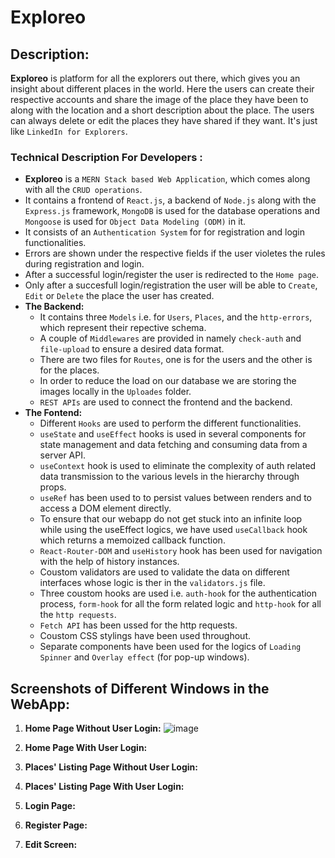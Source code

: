 # Exploreo


## Description:
**Exploreo** is platform for all the explorers out there, which gives you an insight about different places in the world. Here the users can create their respective accounts and share the image of the place they have been to along with the location and a short description about the place. The users can always delete or edit the places they have shared if they want. It's just like `LinkedIn for Explorers`.

### Technical Description For Developers :
- **Exploreo** is a `MERN Stack based Web Application`, which comes along with all the `CRUD operations`.
- It contains a frontend of `React.js`, a backend of `Node.js` along with the `Express.js` framework, `MongoDB` is used for the database operations and `Mongoose` is used for `Object Data Modeling (ODM)` in it.
- It consists of an `Authentication System` for for registration and login functionalities.
- Errors are shown under the respective fields if the user violetes the rules during registration and login. 
- After a successful login/register the user is redirected to the `Home page`.
- Only after a succesfull login/registration the user will be able to `Create`, `Edit` or `Delete` the place the user has created.
- **The Backend:**
  - It contains three `Models` i.e. for  `Users`, `Places`, and the `http-errors`, which represent their repective schema.
  - A couple of `Middlewares` are provided in namely `check-auth` and `file-upload` to ensure a desired data format.
  - There are two files for `Routes`, one is for the users and the other is for the places.
  - In order to reduce the load on our database we are storing the images locally in the `Uploades` folder.
  - `REST APIs` are used to connect the frontend and the backend.
- **The Fontend:**
  - Different `Hooks` are used to perform the different functionalities.
  - `useState` and `useEffect` hooks is used in several components for state management and data fetching and consuming data from a server API.
  - `useContext` hook is used to eliminate the complexity of auth related data transmission to the various levels in the hierarchy through props.
  - `useRef` has been used to to persist values between renders and to access a DOM element directly.
  - To ensure that our webapp do not get stuck into an infinite loop while using the useEffect logics, we have used `useCallback` hook which returns a memoized callback function.
  - `React-Router-DOM` and `useHistory` hook has been used for navigation with the help of history instances.
  - Coustom validators are used to validate the data on different interfaces whose logic is ther in the `validators.js` file.
  - Three coustom hooks are used i.e. `auth-hook` for the authentication process, `form-hook` for all the form related logic and `http-hook` for all the `http requests`.
  - `Fetch API` has been ussed for the http requests. 
  - Coustom CSS stylings have been used throughout.
  - Separate components have been used for the logics of `Loading Spinner` and `Overlay effect` (for pop-up windows).

##  Screenshots of Different Windows in the WebApp:
1. **Home Page Without User Login:**
![image](https://github.com/AmanKala/Exploreo/assets/73444046/e0ed60a7-4be4-436e-b34b-42d832ef3278)

2. **Home Page With User Login:**

3. **Places' Listing Page Without User Login:**

4. **Places' Listing Page With User Login:**

5. **Login Page:**

6. **Register Page:**

7. **Edit Screen:**
